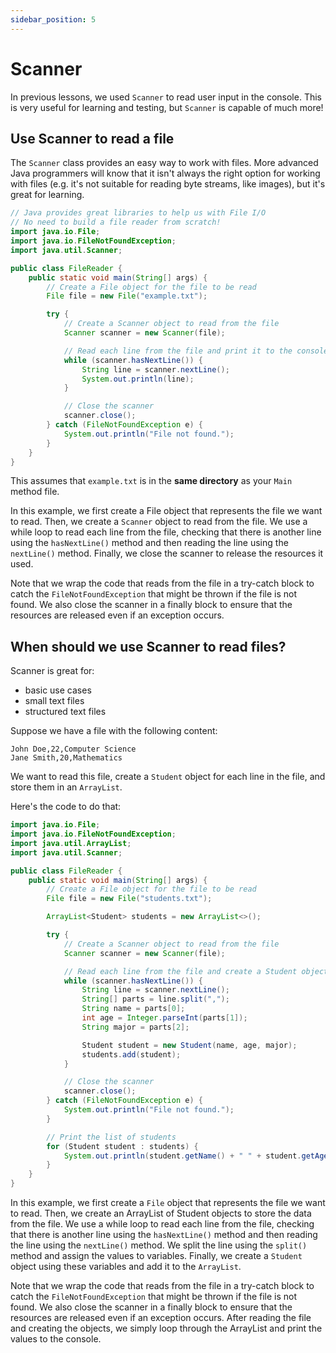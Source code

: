 ```yaml
---
sidebar_position: 5
---
```


# Scanner

In previous lessons, we used `Scanner` to read user input in the console. This is very useful for learning and testing, but `Scanner` is capable of much more!

## Use Scanner to read a file

The `Scanner` class provides an easy way to work with files. More advanced Java programmers will know that it isn't always the right option for working with files (e.g. it's not suitable for reading byte streams, like images), but it's great for learning.

```java
// Java provides great libraries to help us with File I/O
// No need to build a file reader from scratch!
import java.io.File;
import java.io.FileNotFoundException;
import java.util.Scanner;

public class FileReader {
    public static void main(String[] args) {
        // Create a File object for the file to be read
        File file = new File("example.txt");

        try {
            // Create a Scanner object to read from the file
            Scanner scanner = new Scanner(file);

            // Read each line from the file and print it to the console
            while (scanner.hasNextLine()) {
                String line = scanner.nextLine();
                System.out.println(line);
            }

            // Close the scanner
            scanner.close();
        } catch (FileNotFoundException e) {
            System.out.println("File not found.");
        }
    }
}
```

This assumes that `example.txt` is in the **same directory** as your `Main` method file.

In this example, we first create a File object that represents the file we want to read. Then, we create a `Scanner` object to read from the file. We use a while loop to read each line from the file, checking that there is another line using the `hasNextLine()` method and then reading the line using the `nextLine()` method. Finally, we close the scanner to release the resources it used.

Note that we wrap the code that reads from the file in a try-catch block to catch the `FileNotFoundException` that might be thrown if the file is not found. We also close the scanner in a finally block to ensure that the resources are released even if an exception occurs.

## When should we use Scanner to read files?

Scanner is great for:

- basic use cases
- small text files
- structured text files

Suppose we have a file with the following content:

```text title=students.txt
John Doe,22,Computer Science
Jane Smith,20,Mathematics
```

We want to read this file, create a `Student` object for each line in the file, and store them in an `ArrayList`.

Here's the code to do that:

```java title=FileReader.java
import java.io.File;
import java.io.FileNotFoundException;
import java.util.ArrayList;
import java.util.Scanner;

public class FileReader {
    public static void main(String[] args) {
        // Create a File object for the file to be read
        File file = new File("students.txt");

        ArrayList<Student> students = new ArrayList<>();

        try {
            // Create a Scanner object to read from the file
            Scanner scanner = new Scanner(file);

            // Read each line from the file and create a Student object
            while (scanner.hasNextLine()) {
                String line = scanner.nextLine();
                String[] parts = line.split(",");
                String name = parts[0];
                int age = Integer.parseInt(parts[1]);
                String major = parts[2];

                Student student = new Student(name, age, major);
                students.add(student);
            }

            // Close the scanner
            scanner.close();
        } catch (FileNotFoundException e) {
            System.out.println("File not found.");
        }

        // Print the list of students
        for (Student student : students) {
            System.out.println(student.getName() + " " + student.getAge() + " " + student.getMajor());
        }
    }
}
```

In this example, we first create a `File` object that represents the file we want to read. Then, we create an ArrayList of Student objects to store the data from the file. We use a while loop to read each line from the file, checking that there is another line using the `hasNextLine()` method and then reading the line using the `nextLine()` method. We split the line using the `split()` method and assign the values to variables. Finally, we create a `Student` object using these variables and add it to the `ArrayList`.

Note that we wrap the code that reads from the file in a try-catch block to catch the `FileNotFoundException` that might be thrown if the file is not found. We also close the scanner in a finally block to ensure that the resources are released even if an exception occurs. After reading the file and creating the objects, we simply loop through the ArrayList and print the values to the console.
